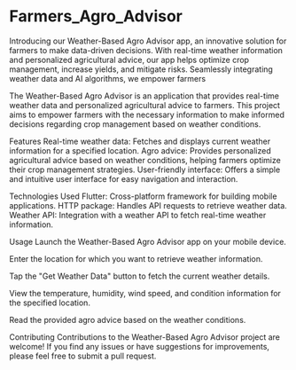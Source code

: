 # Farmers_Agro_Advisor
Introducing our Weather-Based Agro Advisor app, an innovative solution for farmers to make data-driven decisions. With real-time weather information and personalized agricultural advice, our app helps optimize crop management, increase yields, and mitigate risks. Seamlessly integrating weather data and AI algorithms, we empower farmers 

The Weather-Based Agro Advisor is an application that provides real-time weather data and personalized agricultural advice to farmers. This project aims to empower farmers with the necessary information to make informed decisions regarding crop management based on weather conditions.

Features
Real-time weather data: Fetches and displays current weather information for a specified location.
Agro advice: Provides personalized agricultural advice based on weather conditions, helping farmers optimize their crop management strategies.
User-friendly interface: Offers a simple and intuitive user interface for easy navigation and interaction.

Technologies Used
Flutter: Cross-platform framework for building mobile applications.
HTTP package: Handles API requests to retrieve weather data.
Weather API: Integration with a weather API to fetch real-time weather information.

Usage
Launch the Weather-Based Agro Advisor app on your mobile device.

Enter the location for which you want to retrieve weather information.

Tap the "Get Weather Data" button to fetch the current weather details.

View the temperature, humidity, wind speed, and condition information for the specified location.

Read the provided agro advice based on the weather conditions.

Contributing
Contributions to the Weather-Based Agro Advisor project are welcome! If you find any issues or have suggestions for improvements, please feel free to submit a pull request.
